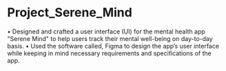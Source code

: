 #  Project_Serene_Mind
•	Designed and crafted a user interface (UI) for the mental health app "Serene Mind" to help users track their mental well-being on day-to-day basis.
•	Used the software called, Figma to design the app’s user interface while keeping in mind necessary requirements and specifications of the app.

